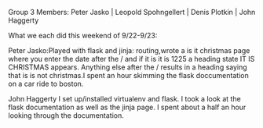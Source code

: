 Group 3
Members: Peter Jasko	| Leopold Spohngellert | Denis Plotkin | John Haggerty

What we each did this weekend of 9/22-9/23:

Peter Jasko:Played with flask and jinja: routing,wrote a is it christmas page where you enter the date after the / and if it is 
it is 1225 a heading state IT IS CHRISTMAS appears. Anything else after the / results in a heading saying that
is is not christmas.I spent an hour skimming the flask doccumentation on a car ride to boston.

John Haggerty
I set up/installed virtualenv and flask. I took a look at the flask documentation as well as the jinja page. I spent about a half an hour looking through the documentation. 